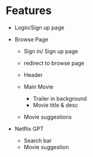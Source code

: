 # Features

- Login/Sign up page
- Browse Page

  - Sign in/ Sign up page
  - redirect to browse page

  - Header
  - Main Movie
    - Trailer in background
    - Movie title & desc
  - Movie suggestions

- Netflix GPT
  - Search bar
  - Movie suggestion
